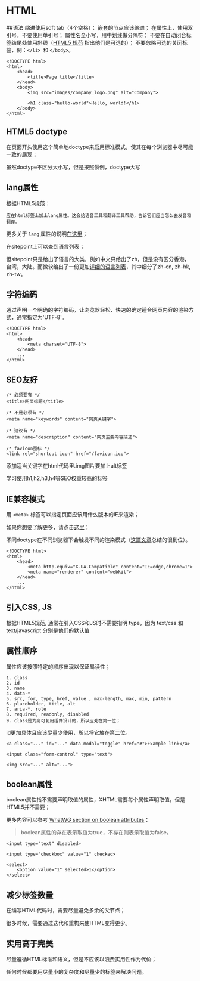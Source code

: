 # HTML
##语法
缩进使用soft tab（4个空格）；
嵌套的节点应该缩进；
在属性上，使用双引号，不要使用单引号；
属性名全小写，用中划线做分隔符；
不要在自动闭合标签结尾处使用斜线（[HTML5 规范](https://dev.w3.org/html5/spec-author-view/syntax.html#syntax-start-tag) 指出他们是可选的）；
不要忽略可选的关闭标签，例：`</li> `和 `</body>`。

```
<!DOCTYPE html>
<html>
    <head>
        <title>Page title</title>
    </head>
    <body>
        <img src="images/company_logo.png" alt="Company">

        <h1 class="hello-world">Hello, world!</h1>
    </body>
</html>
```
## HTML5 doctype

在页面开头使用这个简单地doctype来启用标准模式，使其在每个浏览器中尽可能一致的展现；

虽然doctype不区分大小写，但是按照惯例，doctype大写

## lang属性

根据HTML5规范：

    应在html标签上加上lang属性。这会给语音工具和翻译工具帮助，告诉它们应当怎么去发音和翻译。
更多关于 `lang` 属性的说明[在这里](http://w3c.github.io/html/semantics.html#the-html-element)；

在sitepoint上可以查到[语言列表](http://reference.sitepoint.com/html/lang-codes)；

但sitepoint只是给出了语言的大类，例如中文只给出了zh，但是没有区分香港，台湾，大陆。而微软给出了一份更加[详细的语言列表](https://msdn.microsoft.com/en-us/library/ms533052(v=vs.85).aspx)，其中细分了zh-cn, zh-hk, zh-tw。

## 字符编码

通过声明一个明确的字符编码，让浏览器轻松、快速的确定适合网页内容的渲染方式，通常指定为'UTF-8'。

```
<!DOCTYPE html>
<html>
    <head>
        <meta charset="UTF-8">
    </head>
    ...
</html>
```

## SEO友好

```
/* 必须要有 */
<title>网页标题</title>

/* 不是必须有 */
<meta name="keywords" content="网页关键字">

/* 建议有 */
<meta name="description" content="网页主要内容描述">
 
/* favicon图标 */
<link rel="shortcut icon" href="/favicon.ico">
```
添加适当关键字在html代码里.img图片要加上alt标签

学习使用h1,h2,h3,h4等SEO权重较高的标签


## IE兼容模式

用 `<meta>` 标签可以指定页面应该用什么版本的IE来渲染；

如果你想要了解更多，请点击[这里](http://stackoverflow.com/questions/6771258/what-does-meta-http-equiv-x-ua-compatible-content-ie-edge-do)；

不同doctype在不同浏览器下会触发不同的渲染模式（[这篇文章](https://hsivonen.fi/doctype/)总结的很到位）。

```
<!DOCTYPE html>
<html>
    <head>
        <meta http-equiv="X-UA-Compatible" content="IE=edge,chrome=1">
        <meta name="renderer" content="webkit">
    </head>
    ...
</html>
```

## 引入CSS, JS

根据HTML5规范, 通常在引入CSS和JS时不需要指明 type，因为 text/css 和 text/javascript 分别是他们的默认值

## 属性顺序

属性应该按照特定的顺序出现以保证易读性；

    1. class
    2. id
    3. name
    4. data-*
    5. src, for, type, href, value , max-length, max, min, pattern
    6. placeholder, title, alt
    7. aria-*, role
    8. required, readonly, disabled
    9. class是为高可复用组件设计的，所以应处在第一位；

id更加具体且应该尽量少使用，所以将它放在第二位。

```
<a class="..." id="..." data-modal="toggle" href="#">Example link</a>

<input class="form-control" type="text">

<img src="..." alt="...">
```

## boolean属性

boolean属性指不需要声明取值的属性，XHTML需要每个属性声明取值，但是HTML5并不需要；

更多内容可以参考 [WhatWG section on boolean attributes](https://html.spec.whatwg.org/multipage/infrastructure.html#boolean-attributes)：

> boolean属性的存在表示取值为true，不存在则表示取值为false。

```
<input type="text" disabled>

<input type="checkbox" value="1" checked>

<select>
    <option value="1" selected>1</option>
</select>
```

## 减少标签数量

在编写HTML代码时，需要尽量避免多余的父节点；

很多时候，需要通过迭代和重构来使HTML变得更少。

## 实用高于完美

尽量遵循HTML标准和语义，但是不应该以浪费实用性作为代价；

任何时候都要用尽量小的复杂度和尽量少的标签来解决问题。


